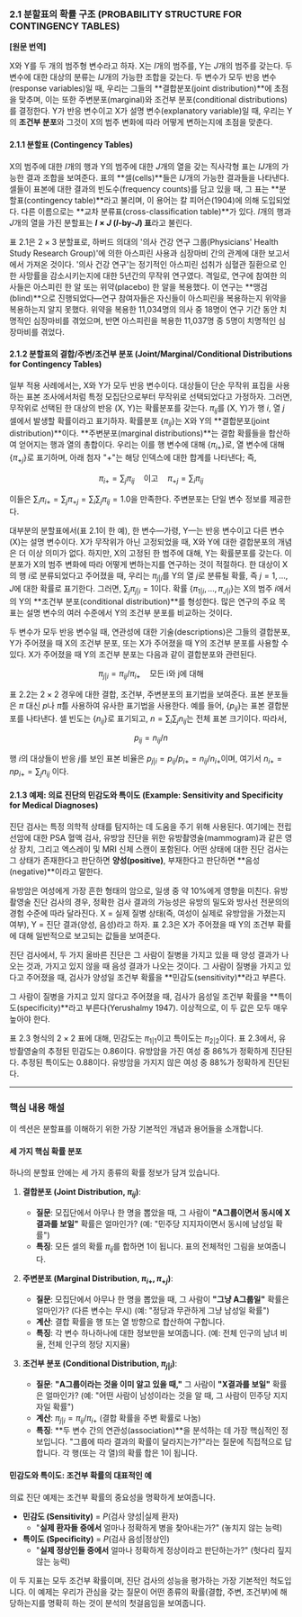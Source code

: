 ### **2.1 분할표의 확률 구조 (PROBABILITY STRUCTURE FOR CONTINGENCY TABLES)**

**[원문 번역]**

X와 Y를 두 개의 범주형 변수라고 하자. X는 $I$개의 범주를, Y는 $J$개의 범주를 갖는다. 두 변수에 대한 대상의 분류는 $IJ$개의 가능한 조합을 갖는다. 두 변수가 모두 반응 변수(response variables)일 때, 우리는 그들의 **결합분포(joint distribution)**에 초점을 맞추며, 이는 또한 주변분포(marginal)와 조건부 분포(conditional distributions)를 결정한다. Y가 반응 변수이고 X가 설명 변수(explanatory variable)일 때, 우리는 Y의 **조건부 분포**와 그것이 X의 범주 변화에 따라 어떻게 변하는지에 초점을 맞춘다.

#### **2.1.1 분할표 (Contingency Tables)**

X의 범주에 대한 $I$개의 행과 Y의 범주에 대한 $J$개의 열을 갖는 직사각형 표는 $IJ$개의 가능한 결과 조합을 보여준다. 표의 **셀(cells)**들은 $IJ$개의 가능한 결과들을 나타낸다. 셀들이 표본에 대한 결과의 빈도수(frequency counts)를 담고 있을 때, 그 표는 **분할표(contingency table)**라고 불리며, 이 용어는 칼 피어슨(1904)에 의해 도입되었다. 다른 이름으로는 **교차 분류표(cross-classification table)**가 있다. $I$개의 행과 $J$개의 열을 가진 분할표는 **$I \times J$ ($I$-by-$J$) 표**라고 불린다.

표 2.1은 $2 \times 3$ 분할표로, 하버드 의대의 '의사 건강 연구 그룹(Physicians' Health Study Research Group)'에 의한 아스피린 사용과 심장마비 간의 관계에 대한 보고서에서 가져온 것이다. '의사 건강 연구'는 정기적인 아스피린 섭취가 심혈관 질환으로 인한 사망률을 감소시키는지에 대한 5년간의 무작위 연구였다. 격일로, 연구에 참여한 의사들은 아스피린 한 알 또는 위약(placebo) 한 알을 복용했다. 이 연구는 **맹검(blind)**으로 진행되었다—연구 참여자들은 자신들이 아스피린을 복용하는지 위약을 복용하는지 알지 못했다. 위약을 복용한 11,034명의 의사 중 18명이 연구 기간 동안 치명적인 심장마비를 겪었으며, 반면 아스피린을 복용한 11,037명 중 5명이 치명적인 심장마비를 겪었다.

#### **2.1.2 분할표의 결합/주변/조건부 분포 (Joint/Marginal/Conditional Distributions for Contingency Tables)**

일부 적용 사례에서는, X와 Y가 모두 반응 변수이다. 대상들이 단순 무작위 표집을 사용하는 표본 조사에서처럼 특정 모집단으로부터 무작위로 선택되었다고 가정하자. 그러면, 무작위로 선택된 한 대상의 반응 (X, Y)는 확률분포를 갖는다. $\pi_{ij}$를 (X, Y)가 행 $i$, 열 $j$ 셀에서 발생할 확률이라고 표기하자. 확률분포 $\{\pi_{ij}\}$는 X와 Y의 **결합분포(joint distribution)**이다. **주변분포(marginal distributions)**는 결합 확률들을 합산하여 얻어지는 행과 열의 총합이다. 우리는 이를 행 변수에 대해 $\{\pi_{i+}\}$로, 열 변수에 대해 $\{\pi_{+j}\}$로 표기하며, 아래 첨자 "+"는 해당 인덱스에 대한 합계를 나타낸다; 즉,

$$ \pi_{i+} = \sum_j \pi_{ij} \quad \text{이고} \quad \pi_{+j} = \sum_i \pi_{ij} $$

이들은 $\sum_i \pi_{i+} = \sum_j \pi_{+j} = \sum_i \sum_j \pi_{ij} = 1.0$을 만족한다. 주변분포는 단일 변수 정보를 제공한다.

대부분의 분할표에서(표 2.1이 한 예), 한 변수—가령, Y—는 반응 변수이고 다른 변수(X)는 설명 변수이다. X가 무작위가 아닌 고정되었을 때, X와 Y에 대한 결합분포의 개념은 더 이상 의미가 없다. 하지만, X의 고정된 한 범주에 대해, Y는 확률분포를 갖는다. 이 분포가 X의 범주 변화에 따라 어떻게 변하는지를 연구하는 것이 적절하다. 한 대상이 X의 행 $i$로 분류되었다고 주어졌을 때, 우리는 $\pi_{j|i}$를 Y의 열 $j$로 분류될 확률, 즉 $j=1, \dots, J$에 대한 확률로 표기한다. 그러면, $\sum_j \pi_{j|i} = 1$이다. 확률 $\{\pi_{1|i}, \dots, \pi_{J|i}\}$는 X의 범주 $i$에서의 Y의 **조건부 분포(conditional distribution)**를 형성한다. 많은 연구의 주요 목표는 설명 변수의 여러 수준에서 Y의 조건부 분포를 비교하는 것이다.

두 변수가 모두 반응 변수일 때, 연관성에 대한 기술(descriptions)은 그들의 결합분포, Y가 주어졌을 때 X의 조건부 분포, 또는 X가 주어졌을 때 Y의 조건부 분포를 사용할 수 있다. X가 주어졌을 때 Y의 조건부 분포는 다음과 같이 결합분포와 관련된다.

$$ \pi_{j|i} = \pi_{ij}/\pi_{i+} \quad \text{모든 i와 j에 대해} $$

표 2.2는 $2 \times 2$ 경우에 대한 결합, 조건부, 주변분포의 표기법을 보여준다. 표본 분포들은 $\pi$ 대신 $p$나 $\hat{\pi}$를 사용하여 유사한 표기법을 사용한다. 예를 들어, $\{p_{ij}\}$는 표본 결합분포를 나타낸다. 셀 빈도는 $\{n_{ij}\}$로 표기되고, $n = \sum_i \sum_j n_{ij}$는 전체 표본 크기이다. 따라서,

$$ p_{ij} = n_{ij}/n $$

행 $i$의 대상들이 반응 $j$를 보인 표본 비율은 $p_{j|i} = p_{ij}/p_{i+} = n_{ij}/n_{i+}$이며, 여기서 $n_{i+} = np_{i+} = \sum_j n_{ij}$ 이다.

#### **2.1.3 예제: 의료 진단의 민감도와 특이도 (Example: Sensitivity and Specificity for Medical Diagnoses)**

진단 검사는 특정 의학적 상태를 탐지하는 데 도움을 주기 위해 사용된다. 여기에는 전립선암에 대한 PSA 혈액 검사, 유방암 진단을 위한 유방촬영술(mammogram)과 같은 영상 장치, 그리고 엑스레이 및 MRI 신체 스캔이 포함된다. 어떤 상태에 대한 진단 검사는 그 상태가 존재한다고 판단하면 **양성(positive)**, 부재한다고 판단하면 **음성(negative)**이라고 말한다.

유방암은 여성에게 가장 흔한 형태의 암으로, 일생 중 약 10%에게 영향을 미친다. 유방촬영술 진단 검사의 경우, 정확한 검사 결과의 가능성은 유방의 밀도와 방사선 전문의의 경험 수준에 따라 달라진다. X = 실제 질병 상태(즉, 여성이 실제로 유방암을 가졌는지 여부), Y = 진단 결과(양성, 음성)라고 하자. 표 2.3은 X가 주어졌을 때 Y의 조건부 확률에 대해 일반적으로 보고되는 값들을 보여준다.

진단 검사에서, 두 가지 올바른 진단은 그 사람이 질병을 가지고 있을 때 양성 결과가 나오는 것과, 가지고 있지 않을 때 음성 결과가 나오는 것이다. 그 사람이 질병을 가지고 있다고 주어졌을 때, 검사가 양성일 조건부 확률을 **민감도(sensitivity)**라고 부른다.

그 사람이 질병을 가지고 있지 않다고 주어졌을 때, 검사가 음성일 조건부 확률을 **특이도(specificity)**라고 부른다(Yerushalmy 1947). 이상적으로, 이 두 값은 모두 매우 높아야 한다.

표 2.3 형식의 $2 \times 2$ 표에 대해, 민감도는 $\pi_{1|1}$이고 특이도는 $\pi_{2|2}$이다. 표 2.3에서, 유방촬영술의 추정된 민감도는 0.86이다. 유방암을 가진 여성 중 86%가 정확하게 진단된다. 추정된 특이도는 0.88이다. 유방암을 가지지 않은 여성 중 88%가 정확하게 진단된다.

---

### **핵심 내용 해설**

이 섹션은 분할표를 이해하기 위한 가장 기본적인 개념과 용어들을 소개합니다.

#### **세 가지 핵심 확률 분포**

하나의 분할표 안에는 세 가지 종류의 확률 정보가 담겨 있습니다.

1.  **결합분포 (Joint Distribution, $\pi_{ij}$)**:
    *   **질문**: 모집단에서 아무나 한 명을 뽑았을 때, 그 사람이 **"A그룹이면서 동시에 X결과를 보일"** 확률은 얼마인가? (예: "민주당 지지자이면서 동시에 남성일 확률")
    *   **특징**: 모든 셀의 확률 $\pi_{ij}$를 합하면 1이 됩니다. 표의 전체적인 그림을 보여줍니다.

2.  **주변분포 (Marginal Distribution, $\pi_{i+}, \pi_{+j}$)**:
    *   **질문**: 모집단에서 아무나 한 명을 뽑았을 때, 그 사람이 **"그냥 A그룹일"** 확률은 얼마인가? (다른 변수는 무시) (예: "정당과 무관하게 그냥 남성일 확률")
    *   **계산**: 결합 확률을 행 또는 열 방향으로 합산하여 구합니다.
    *   **특징**: 각 변수 하나하나에 대한 정보만을 보여줍니다. (예: 전체 인구의 남녀 비율, 전체 인구의 정당 지지율)

3.  **조건부 분포 (Conditional Distribution, $\pi_{j|i}$)**:
    *   **질문**: **"A그룹이라는 것을 이미 알고 있을 때,"** 그 사람이 **"X결과를 보일"** 확률은 얼마인가? (예: "어떤 사람이 남성이라는 것을 알 때, 그 사람이 민주당 지지자일 확률")
    *   **계산**: $\pi_{j|i} = \pi_{ij} / \pi_{i+}$ (결합 확률을 주변 확률로 나눔)
    *   **특징**: **두 변수 간의 연관성(association)**을 분석하는 데 가장 핵심적인 정보입니다. "그룹에 따라 결과의 확률이 달라지는가?"라는 질문에 직접적으로 답합니다. 각 행(또는 각 열)의 확률 합은 1이 됩니다.

#### **민감도와 특이도: 조건부 확률의 대표적인 예**

의료 진단 예제는 조건부 확률의 중요성을 명확하게 보여줍니다.

*   **민감도 (Sensitivity)** = $P(\text{검사 양성} | \text{실제 환자})$
    *   "**실제 환자들 중에서** 얼마나 정확하게 병을 찾아내는가?" (놓치지 않는 능력)
*   **특이도 (Specificity)** = $P(\text{검사 음성} | \text{정상인})$
    *   "**실제 정상인들 중에서** 얼마나 정확하게 정상이라고 판단하는가?" (헛다리 짚지 않는 능력)

이 두 지표는 모두 조건부 확률이며, 진단 검사의 성능을 평가하는 가장 기본적인 척도입니다. 이 예제는 우리가 관심을 갖는 질문이 어떤 종류의 확률(결합, 주변, 조건부)에 해당하는지를 명확히 하는 것이 분석의 첫걸음임을 보여줍니다.
